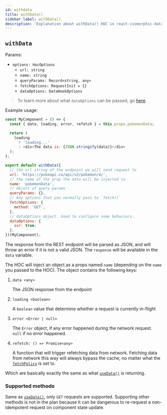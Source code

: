 ```yaml
---
id: withdata
title: withData()
sidebar_label: withData()
description: 'Explanation about withData() HOC in react-isomorphic-data'
---
```


## `withData`
Params:
* `options: HocOptions`
  * `url: string`
  * `name: string`
  * `queryParams: Record<string, any>`
  * `fetchOptions: RequestInit = {}`
  * `dataOptions: DataHookOptions`

> To learn more about what `dataOptions` can be passed, go [here](../others/data-options.md).

Example usage:
```javascript
const MyComponent = () => {
  const { data, loading, error, refetch } = this.props.pokemonData;

  return (
    loading 
      ? 'loading...' 
      : <div>The data is: {JSON.stringify(data)}</div>
  );
};

export default withData({
  // the url string of the endpoint we will send request to
  url: 'https://pokeapi.co/api/v2/pokemon/4/',
  // the name of the prop the data will be injected to
  name: 'pokemonData', 
  // Object of query params
  queryParams: {},
  // Any options that you normally pass to `fetch()`
  fetchOptions: {
    method: 'GET',
  }, 
  // dataOptions object. Used to configure some behaviors.
  dataOptions: {
    ssr: true,
  },
})(MyComponent);
```

The response from the REST endpoint will be parsed as JSON, and will throw an error if it is not a valid JSON. The `response` will be available in the `data` variable.

The HOC will inject an object as a props named `name` (depending on the `name` you passed to the HOC). The object contains the following keys:

1. `data <any>`

    The JSON response from the endpoint

2. `loading <boolean>`

    A `boolean` value that determine whether a request is currently in-flight

3. `error <Error | null>`

    The `Error` object, if any error happened during the network request. `null` if no error happened.

4. `refetch: () => Promise<any>`

    A function that will trigger refetching data from network. Fetching data from network this way will always bypass the cache, no matter what the [`fetchPolicy`](../others/caching.md#caching-strategies) is set to.

Which are basically exactly the same as what [`useData()`](../hooks/useData.md) is returning.

### Supported methods
Same as [`useData()`](../hooks/useData.md), only `GET` requests are supported. Supporting other methods is not in the plan because it can be dangerous to re-request a non-idempotent request on component state update.
